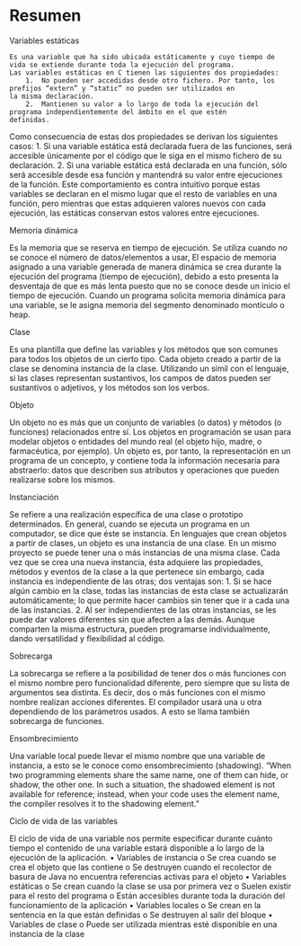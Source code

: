 # Resumen

Variables estáticas

	Es una variable que ha sido ubicada estáticamente y cuyo tiempo de vida se extiende durante toda la ejecución del programa.
	Las variables estáticas en C tienen las siguientes dos propiedades:
		1.	No pueden ser accedidas desde otro fichero. Por tanto, los prefijos “extern” y “static” no pueden ser utilizados en 			la misma declaración.
		2.	Mantienen su valor a lo largo de toda la ejecución del programa independientemente del ámbito en el que estén 					  definidas.
  Como consecuencia de estas dos propiedades se derivan los siguientes casos:
    1.	Si una variable estática está declarada fuera de las funciones, será accesible únicamente por el código que le siga      en el mismo fichero de su declaración.
    2.	Si una variable estática está declarada en una función, sólo será accesible desde esa función y mantendrá su valor       entre ejecuciones de la función.
  Este comportamiento es contra intuitivo porque estas variables se declaran en el mismo lugar que el resto de variables en    una función, pero mientras que estas adquieren valores nuevos con cada ejecución, las estáticas conservan estos valores      entre ejecuciones.

Memoria dinámica

  Es la memoria que se reserva en tiempo de ejecución. Se utiliza cuando no se conoce el número de datos/elementos a usar, El   espacio de memoria asignado a una variable generada de manera dinámica se crea durante la ejecución del programa (tiempo de   ejecución), debido a esto presenta la desventaja de que es más lenta puesto que no se conoce desde un inicio el tiempo de    ejecución. Cuando un programa solicita memoria dinámica para una variable, se le asigna memoria del segmento denominado      montículo o heap.

Clase

  Es una plantilla que define las variables y los métodos que son comunes para todos los objetos de un cierto tipo. Cada       objeto creado a partir de la clase se denomina instancia de la clase. Utilizando un símil con el lenguaje, si las clases     representan sustantivos, los campos de datos pueden ser sustantivos o adjetivos, y los métodos son los verbos.

Objeto

  Un objeto no es más que un conjunto de variables (o datos) y métodos (o funciones) relacionados entre sí. Los objetos en     programación se usan para modelar objetos o entidades del mundo real (el objeto hijo, madre, o farmacéutica, por ejemplo).   Un objeto es, por tanto, la representación en un programa de un concepto, y contiene toda la información necesaria para      abstraerlo: datos que describen sus atributos y operaciones que pueden realizarse sobre los mismos.

Instanciación

  Se refiere a una realización específica de una clase o prototipo determinados. En general, cuando se ejecuta un programa en   un computador, se dice que éste se instancia. En lenguajes que crean objetos a partir de clases, un objeto es una instancia   de una clase. 
  En un mismo proyecto se puede tener una o más instancias de una misma clase. Cada vez que se crea una nueva instancia, ésta   adquiere las propiedades, métodos y eventos de la clase a la que pertenece sin embargo, cada instancia es independiente de   las otras; dos ventajas son:
    1.	Si se hace algún cambio en la clase, todas las instancias de esta clase se actualizarán automáticamente; lo que          permite hacer cambios sin tener que ir a cada una de las instancias.
    2.	Al ser independientes de las otras instancias, se les puede dar valores diferentes sin que afecten a las demás.       Aunque comparten la misma estructura, pueden programarse individualmente, dando versatilidad y flexibilidad al código.

Sobrecarga

  La sobrecarga se refiere a la posibilidad de tener dos o más funciones con el mismo nombre pero funcionalidad diferente,     pero siempre que su lista de argumentos sea distinta. Es decir, dos o más funciones con el mismo nombre realizan acciones    diferentes. El compilador usará una u otra dependiendo de los parámetros usados. A esto se llama también sobrecarga de       funciones. 

Ensombrecimiento

  Una variable local puede llevar el mismo nombre que una variable de instancia, a esto se le conoce como ensombrecimiento     (shadowing).
  “When two programming elements share the same name, one of them can hide, or shadow, the other one. In such a situation,     the shadowed element is not available for reference; instead, when your code uses the element name, the compiler resolves   it to the shadowing element.”

Ciclo de vida de las variables

  El ciclo de vida de una variable nos permite especificar durante cuánto tiempo el contenido de una variable estará            disponible a lo largo de la ejecución de la aplicación.
    •	Variables de instancia
        o	Se crea cuando se crea el objeto que las contiene
        o	Se destruyen cuando el recolector de basura de Java no encuentra referencias activas para el objeto
    •	Variables estáticas
        o	Se crean cuando la clase se usa por primera vez
        o	Suelen existir para el resto del programa
        o	Están accesibles durante toda la duración del funcionamiento de la aplicación
    •	Variables locales
        o	Se crean en la sentencia en la que están definidas
        o	Se destruyen al salir del bloque
    •	Variables de clase
        o	Puede ser utilizada mientras esté disponible en una instancia de la clase

